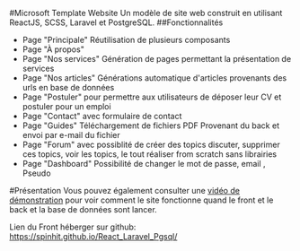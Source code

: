 #Microsoft Template Website
Un modèle de site web construit en utilisant ReactJS, SCSS, Laravel et PostgreSQL.
##Fonctionnalités
- Page "Principale" Réutilisation de plusieurs composants
- Page "À propos" 
- Page "Nos services" Génération de pages permettant la présentation de services
- Page "Nos articles" Générations automatique d'articles provenants des urls en base de données
- Page "Postuler" pour permettre aux utilisateurs de déposer leur CV et postuler pour un emploi
- Page "Contact" avec formulaire de contact
- Page "Guides" Téléchargement de fichiers PDF Provenant du back et envoi par e-mail du fichier
- Page "Forum" avec possiblité de créer des topics discuter, supprimer ces topics, voir les topics, le tout réaliser from scratch sans librairies
- Page "Dashboard" Possibilité de changer le mot de passe, email , Pseudo

#Présentation
Vous pouvez également consulter une [vidéo de démonstration](https://www.youtube.com/watch?v=svE0Jbza9gs&feature=youtu.be) pour voir comment le site fonctionne quand le front et le back et la base de données sont lancer.

Lien du Front héberger sur github:
https://spinhit.github.io/React_Laravel_Pgsql/
